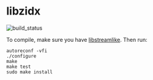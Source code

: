 # libzidx

![build_status]

[build_status]: https://api.travis-ci.com/ozars/libzidx.svg?token=M1B1n7qB82c6gvSSL2rG&branch=master

To compile, make sure you have [libstreamlike](https://github.com/ozars/libstreamlike). Then run:

```
autoreconf -vfi
./configure
make
make test
sudo make install
```
